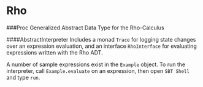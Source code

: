 # Rho

###Proc
Generalized Abstract Data Type for the Rho-Calculus

####AbstractInterpreter
Includes a monad `Trace` for logging state changes over an expression evaluation, and an interface `RhoInterface` for evaluating expressions written with the Rho ADT. 

A number of sample expressions exist in the `Example` object. To run the interpreter, call `Example.evaluate` on an expression, then open `SBT Shell` and type `run`.

